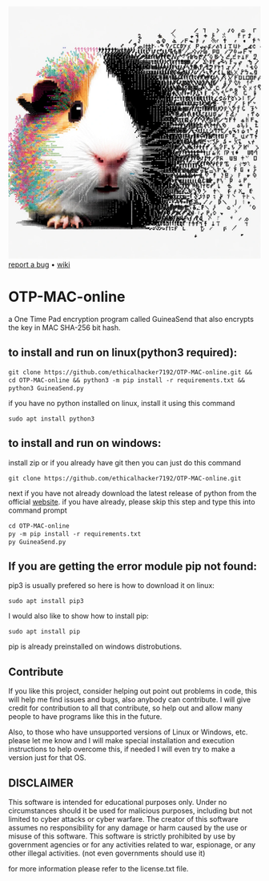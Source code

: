 ![GuineaSender illustration of reassembly](/GuineaSend.jpg)
[report a bug](https://github.com/ethicalhacker7192/OTP-MAC-online/issues/new) • [wiki](https://github.com/ethicalhacker7192/OTP-MAC-online/wiki)
# OTP-MAC-online
a One Time Pad encryption program called GuineaSend that also encrypts the key in MAC SHA-256 bit hash.


## to install and run on linux(python3 required):


    git clone https://github.com/ethicalhacker7192/OTP-MAC-online.git && cd OTP-MAC-online && python3 -m pip install -r requirements.txt && python3 GuineaSend.py

if you have no python installed on linux, install it using this command

    sudo apt install python3


## to install and run on windows:

install zip or if you already have git then you can just do this command

    git clone https://github.com/ethicalhacker7192/OTP-MAC-online.git
        
next if you have not already download the latest release of python from the official [website](https://python.org/downloads).
if you have already, please skip this step and type this into command prompt

    cd OTP-MAC-online
    py -m pip install -r requirements.txt
    py GuineaSend.py

## If you are getting the error module pip not found:


pip3 is usually prefered so here is how to download it on linux:
    
    sudo apt install pip3
    
I would also like to show how to install pip:

    sudo apt install pip

pip is already preinstalled on windows distrobutions.

## Contribute

If you like this project, consider helping out point out problems in code, this will help me find issues and bugs, also anybody can contribute. I will give credit for contribution to all that contribute, so help out and allow many people to have programs like this in the future.

Also, to those who have unsupported versions of Linux or Windows, etc. please let me know and I will make special installation and execution instructions to help overcome this, if needed I will even try to make a version just for that OS.


## DISCLAIMER

This software is intended for educational purposes only. Under no circumstances should it be used for malicious purposes, including but not limited to cyber attacks or cyber warfare. The creator of this software assumes no responsibility for any damage or harm caused by the use or misuse of this software. This software is strictly prohibited by use by government agencies or for any activities related to war, espionage, or any other illegal activities. (not even governments should use it)

for more information please refer to the license.txt file.
